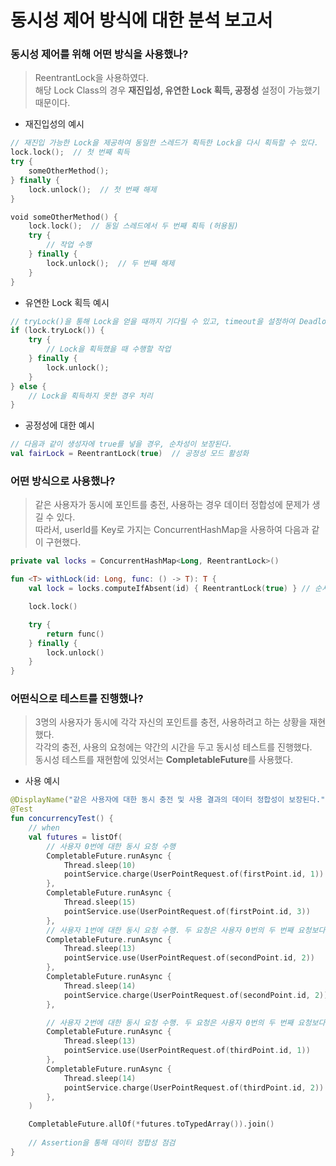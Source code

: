 # 동시성 제어 방식에 대한 분석 보고서

### 동시성 제어를 위해 어떤 방식을 사용했나?
> ReentrantLock을 사용하였다.<br>
> 해당 Lock Class의 경우 **재진입성, 유연한 Lock 획득, 공정성** 설정이 가능했기 때문이다.

- 재진입성의 예시

```kotlin
// 재진입 가능한 Lock을 제공하여 동일한 스레드가 획득한 Lock을 다시 획득할 수 있다.
lock.lock();  // 첫 번째 획득
try {
    someOtherMethod();
} finally {
    lock.unlock();  // 첫 번째 해제
}

void someOtherMethod() {
    lock.lock();  // 동일 스레드에서 두 번째 획득 (허용됨)
    try {
        // 작업 수행
    } finally {
        lock.unlock();  // 두 번째 해제
    }
}
```

- 유연한 Lock 획득 예시

```kotlin
// tryLock()을 통해 Lock을 얻을 때까지 기다릴 수 있고, timeout을 설정하여 Deadlock을 방지할 수도 있다.
if (lock.tryLock()) {
    try {
        // Lock을 획득했을 때 수행할 작업
    } finally {
        lock.unlock();
    }
} else {
    // Lock을 획득하지 못한 경우 처리
}
```

- 공정성에 대한 예시

```kotlin
// 다음과 같이 생성자에 true를 넣을 경우, 순차성이 보장된다.
val fairLock = ReentrantLock(true)  // 공정성 모드 활성화
```

### 어떤 방식으로 사용했나?
> 같은 사용자가 동시에 포인트를 충전, 사용하는 경우 데이터 정합성에 문제가 생길 수 있다.<br>
> 따라서, userId를 Key로 가지는 ConcurrentHashMap을 사용하여 다음과 같이 구현했다.

```kotlin
private val locks = ConcurrentHashMap<Long, ReentrantLock>()

fun <T> withLock(id: Long, func: () -> T): T {
    val lock = locks.computeIfAbsent(id) { ReentrantLock(true) } // 순서 보장을 위해 true로 선언

    lock.lock()

    try {
        return func()
    } finally {
        lock.unlock()
    }
}
```

### 어떤식으로 테스트를 진행했나?
> 3명의 사용자가 동시에 각각 자신의 포인트를 충전, 사용하려고 하는 상황을 재현했다.<br>
> 각각의 충전, 사용의 요청에는 약간의 시간을 두고 동시성 테스트를 진행했다.<br>
> 동시성 테스트를 재현함에 있엇서는 <b>CompletableFuture</b>를 사용했다.

- 사용 예시

```kotlin
@DisplayName("같은 사용자에 대한 동시 충전 및 사용 결과의 데이터 정합성이 보장된다.")
@Test
fun concurrencyTest() {
    // when
    val futures = listOf(
        // 사용자 0번에 대한 동시 요청 수행
        CompletableFuture.runAsync {
            Thread.sleep(10)
            pointService.charge(UserPointRequest.of(firstPoint.id, 1))
        },
        CompletableFuture.runAsync {
            Thread.sleep(15)
            pointService.use(UserPointRequest.of(firstPoint.id, 3))
        },
        // 사용자 1번에 대한 동시 요청 수행. 두 요청은 사용자 0번의 두 번째 요청보다 먼저 시작된다.
        CompletableFuture.runAsync {
            Thread.sleep(13)
            pointService.use(UserPointRequest.of(secondPoint.id, 2))
        },
        CompletableFuture.runAsync {
            Thread.sleep(14)
            pointService.charge(UserPointRequest.of(secondPoint.id, 2))
        },

        // 사용자 2번에 대한 동시 요청 수행. 두 요청은 사용자 0번의 두 번째 요청보다 먼저 시작된다.
        CompletableFuture.runAsync {
            Thread.sleep(13)
            pointService.use(UserPointRequest.of(thirdPoint.id, 1))
        },
        CompletableFuture.runAsync {
            Thread.sleep(14)
            pointService.charge(UserPointRequest.of(thirdPoint.id, 2))
        },
    )

    CompletableFuture.allOf(*futures.toTypedArray()).join()
    
    // Assertion을 통해 데이터 정합성 점검
}
```
